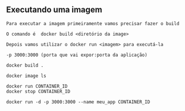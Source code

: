 ## Executando uma imagem

```
Para executar a imagem primeiramente vamos precisar fazer o build
```

```
O comando é  docker build <diretório da image>
```

```
Depois vamos utilizar o docker run <imagem> para executá-la
```

```
-p 3000:3000 (porta que vai expor:porta da aplicação)
```

```
docker build .

docker image ls

docker run CONTAINER_ID
docker stop CONTAINER_ID

docker run -d -p 3000:3000 --name meu_app CONTAINER_ID 
```

